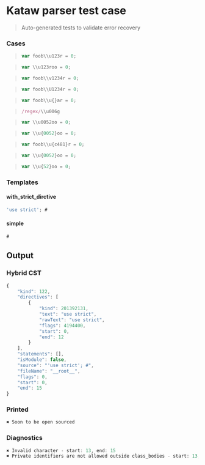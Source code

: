 # Kataw parser test case

> Auto-generated tests to validate error recovery
>

### Cases

> `````js
> var foob\\u123r = 0;
> `````

> `````js
> var \\u123roo = 0;
> `````

> `````js
> var foob\\v1234r = 0;
> `````

> `````js
> var foob\\U1234r = 0;
> `````

> `````js
> var foob\\u{}ar = 0;
> `````

> `````js
> /regex/\\u006g
> `````

> `````js
> var \\u0052oo = 0;
> `````

> `````js
> var \\u{0052}oo = 0;
> `````

> `````js
> var foob\\u{c481}r = 0;
> `````

> `````js
> var \\u{0052}oo = 0;
> `````

> `````js
> var \\u{52}oo = 0;
> `````

### Templates

#### with_strict_dirctive

`````js
'use strict'; #
`````

#### simple

`````js
#
`````

## Output

### Hybrid CST

```javascript
{
    "kind": 122,
    "directives": [
        {
            "kind": 201392131,
            "text": "use strict",
            "rawText": "use strict",
            "flags": 4194400,
            "start": 0,
            "end": 12
        }
    ],
    "statements": [],
    "isModule": false,
    "source": "'use strict'; #",
    "fileName": "__root__",
    "flags": 0,
    "start": 0,
    "end": 15
}
```

### Printed

```javascript
✖ Soon to be open sourced
```

### Diagnostics

```javascript
✖ Invalid character - start: 13, end: 15
✖ Private identifiers are not allowed outside class_bodies - start: 13, end: 15

```

